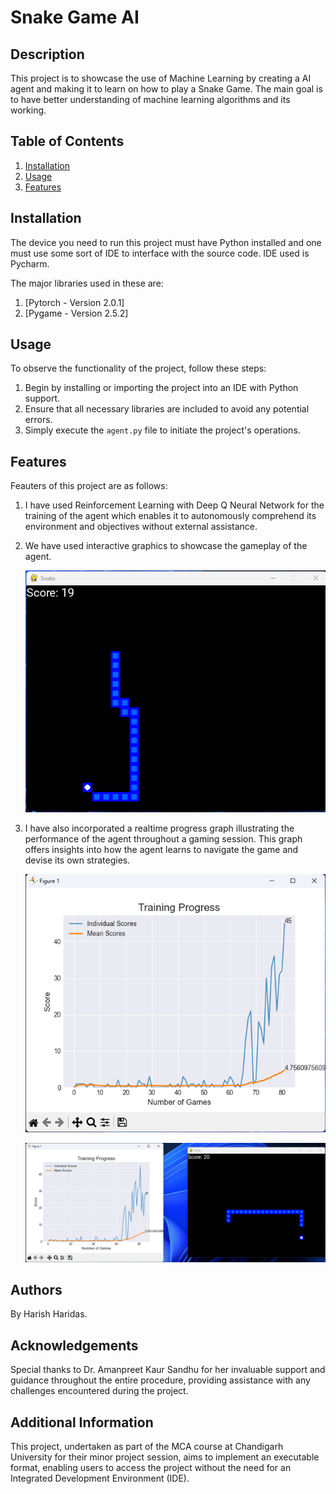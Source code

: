 # Snake Game AI

## Description

This project is to showcase the use of Machine Learning by creating a AI agent and making it to learn on how to play a Snake Game. The main goal is to have better understanding of machine learning algorithms and its working.

## Table of Contents

1. [Installation](#installation)
2. [Usage](#usage)
3. [Features](#features)

## Installation

The device you need to run this project must have Python installed and one must use some sort of IDE to interface with the source code.
IDE used is Pycharm.

The major libraries used in these are:
  1. [Pytorch - Version 2.0.1]
  2. [Pygame - Version 2.5.2]


## Usage

To observe the functionality of the project, follow these steps:

1. Begin by installing or importing the project into an IDE with Python support.
2. Ensure that all necessary libraries are included to avoid any potential errors.
3. Simply execute the `agent.py` file to initiate the project's operations.
   
## Features

Feauters of this project are as follows:
1. I have used Reinforcement Learning with Deep Q Neural Network for the training of the agent which enables it to autonomously comprehend its environment and objectives without external assistance.
2. We have used interactive graphics to showcase the gameplay of the agent.
   
   ![Gameplay of the AI in snake game](Screenshots/image-018.png)
   
3. I have also incorporated a realtime progress graph illustrating the performance of the agent throughout a gaming session. This graph offers insights into how the agent learns to navigate the game and devise its own strategies.

   ![The graph rendering real time alongside the game](Screenshots/image-019.png)

   ![The screenshot of program working](Screenshots/image-020.png)

## Authors

By Harish Haridas.

## Acknowledgements

Special thanks to Dr. Amanpreet Kaur Sandhu for her invaluable support and guidance throughout the entire procedure, providing assistance with any challenges encountered during the project.

## Additional Information

This project, undertaken as part of the MCA course at Chandigarh University for their minor project session, aims to implement an executable format, enabling users to access the project without the need for an Integrated Development Environment (IDE).
